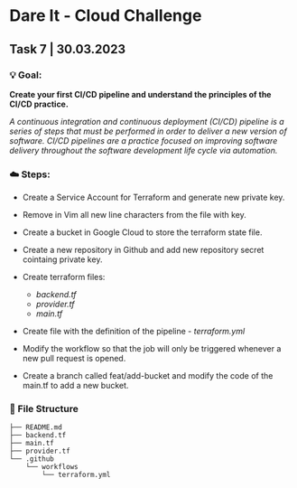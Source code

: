 # Dare It - Cloud Challenge

## Task 7 | 30.03.2023

###  :bulb: Goal:

**Create your first CI/CD pipeline and understand the principles of the CI/CD practice.**

*A continuous integration and continuous deployment (CI/CD) pipeline is a series of steps that must be performed in order to deliver a new version of software. CI/CD pipelines are a practice focused on improving software delivery throughout the software development life cycle via automation.*

### ☁️ Steps:

- Create a Service Account for Terraform and generate new private key.

- Remove in Vim all new line characters from the file with key.

- Create a bucket in Google Cloud to store the terraform state file.

- Create a new repository in Github and add new repository secret cointaing private key.

- Create terraform files:
    - *backend.tf*
    - *provider.tf*
    - *main.tf*

- Create file with the definition of the pipeline - *terraform.yml*

- Modify the workflow so that the job will only be triggered whenever a new pull request is opened.

- Create a branch called feat/add-bucket and modify the code of the main.tf to add a new bucket.

### 📁 File Structure

```
├── README.md
├── backend.tf
├── main.tf
├── provider.tf
└── .github
    └── workflows
        └── terraform.yml
```



